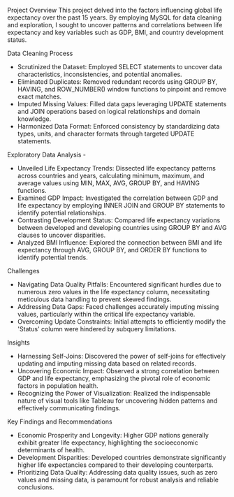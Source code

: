 Project Overview 
This project delved into the factors influencing global life expectancy over the past 15 years. By employing MySQL for data cleaning and exploration, I sought to uncover patterns and correlations between life expectancy and key variables such as GDP, BMI, and country development status.

Data Cleaning Process 
- Scrutinized the Dataset: Employed SELECT statements to uncover data characteristics, inconsistencies, and potential anomalies.
- Eliminated Duplicates: Removed redundant records using GROUP BY, HAVING, and ROW_NUMBER() window functions to pinpoint and remove exact matches.
- Imputed Missing Values: Filled data gaps leveraging UPDATE statements and JOIN operations based on logical relationships and domain knowledge.
- Harmonized Data Format: Enforced consistency by standardizing data types, units, and character formats through targeted UPDATE statements.

Exploratory Data Analysis -
- Unveiled Life Expectancy Trends: Dissected life expectancy patterns across countries and years, calculating minimum, maximum, and average values using MIN, MAX, AVG, GROUP BY, and HAVING functions.
- Examined GDP Impact: Investigated the correlation between GDP and life expectancy by employing INNER JOIN and GROUP BY statements to identify potential relationships.
- Contrasting Development Status: Compared life expectancy variations between developed and developing countries using GROUP BY and AVG clauses to uncover disparities.
- Analyzed BMI Influence: Explored the connection between BMI and life expectancy through AVG, GROUP BY, and ORDER BY functions to identify potential trends.

Challenges
- Navigating Data Quality Pitfalls: Encountered significant hurdles due to numerous zero values in the life expectancy column, necessitating meticulous data handling to prevent skewed findings.
- Addressing Data Gaps: Faced challenges accurately imputing missing values, particularly within the critical life expectancy variable.
- Overcoming Update Constraints: Initial attempts to efficiently modify the 'Status' column were hindered by subquery limitations.

Insights
- Harnessing Self-Joins: Discovered the power of self-joins for effectively updating and imputing missing data based on related records.
- Uncovering Economic Impact: Observed a strong correlation between GDP and life expectancy, emphasizing the pivotal role of economic factors in population health.
- Recognizing the Power of Visualization: Realized the indispensable nature of visual tools like Tableau for uncovering hidden patterns and effectively communicating findings.

Key Findings and Recommendations
- Economic Prosperity and Longevity: Higher GDP nations generally exhibit greater life expectancy, highlighting the socioeconomic determinants of health.
- Development Disparities: Developed countries demonstrate significantly higher life expectancies compared to their developing counterparts.
- Prioritizing Data Quality: Addressing data quality issues, such as zero values and missing data, is paramount for robust analysis and reliable conclusions.
